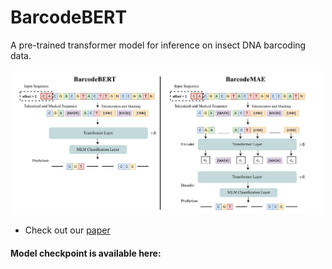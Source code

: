 # BarcodeBERT

A pre-trained transformer model for inference on insect DNA barcoding data.

<p align="center">
  <img src ="Figures/Arch_MAE.png" alt="drawing" width="500"/>
</p>

* Check out our [paper](https://arxiv.org/pdf/2502.18405)

#### Model checkpoint is available here: 


